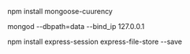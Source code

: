 
npm install mongoose-cuurency

mongod --dbpath=data --bind_ip 127.0.0.1


npm install express-session express-file-store --save